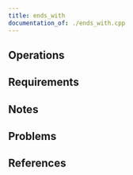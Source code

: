 ```yaml
---
title: ends_with
documentation_of: ./ends_with.cpp
---
```


## Operations

## Requirements

## Notes

## Problems

## References
